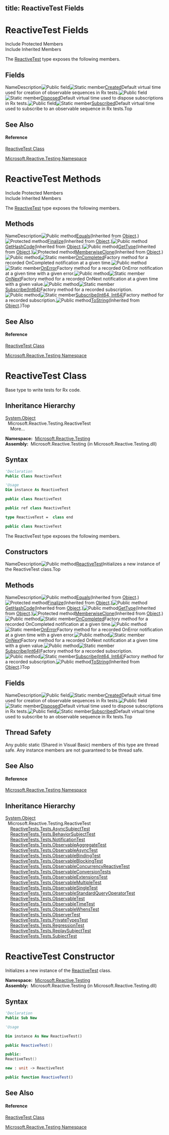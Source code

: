 title: ReactiveTest Fields
---
# ReactiveTest Fields

Include Protected Members  
Include Inherited Members

The [ReactiveTest](ReactiveTest/ReactiveTest) type exposes the following members.

## Fields

NameDescription![Public field](https://reactiveui.net/assets/img/Hh314728.pubfield(en-us,VS.103).gif "Public field")![Static member](https://reactiveui.net/assets/img/Hh244319.static(en-us,VS.103).gif "Static member")[Created](Created/ReactiveTest.Created)Default virtual time used for creation of observable sequences in Rx tests.![Public field](https://reactiveui.net/assets/img/Hh314728.pubfield(en-us,VS.103).gif "Public field")![Static member](https://reactiveui.net/assets/img/Hh244319.static(en-us,VS.103).gif "Static member")[Disposed](Disposed/ReactiveTest.Disposed)Default virtual time used to dispose subscriptions in Rx tests.![Public field](https://reactiveui.net/assets/img/Hh314728.pubfield(en-us,VS.103).gif "Public field")![Static member](https://reactiveui.net/assets/img/Hh244319.static(en-us,VS.103).gif "Static member")[Subscribed](Subscribed/ReactiveTest.Subscribed)Default virtual time used to subscribe to an observable sequence in Rx tests.Top

## See Also

#### Reference

[ReactiveTest Class](ReactiveTest/ReactiveTest)

[Microsoft.Reactive.Testing Namespace](Microsoft.Reactive.Testing/Microsoft.Reactive.Testing)

# ReactiveTest Methods

Include Protected Members  
Include Inherited Members

The [ReactiveTest](ReactiveTest/ReactiveTest) type exposes the following members.

## Methods

NameDescription![Public method](https://reactiveui.net/assets/img/Hh303103.pubmethod(en-us,VS.103).gif "Public method")[Equals](https://msdn.microsoft.com/en-us/library/m:system.object.equals(system.object)(v=VS.103))(Inherited from [Object](https://msdn.microsoft.com/en-us/library/e5kfa45b).)![Protected method](https://reactiveui.net/assets/img/Hh303103.protmethod(en-us,VS.103).gif "Protected method")[Finalize](https://msdn.microsoft.com/en-us/library/4k87zsw7)(Inherited from [Object](https://msdn.microsoft.com/en-us/library/e5kfa45b).)![Public method](https://reactiveui.net/assets/img/Hh303103.pubmethod(en-us,VS.103).gif "Public method")[GetHashCode](https://msdn.microsoft.com/en-us/library/zdee4b3y)(Inherited from [Object](https://msdn.microsoft.com/en-us/library/e5kfa45b).)![Public method](https://reactiveui.net/assets/img/Hh303103.pubmethod(en-us,VS.103).gif "Public method")[GetType](https://msdn.microsoft.com/en-us/library/dfwy45w9)(Inherited from [Object](https://msdn.microsoft.com/en-us/library/e5kfa45b).)![Protected method](https://reactiveui.net/assets/img/Hh303103.protmethod(en-us,VS.103).gif "Protected method")[MemberwiseClone](https://msdn.microsoft.com/en-us/library/57ctke0a)(Inherited from [Object](https://msdn.microsoft.com/en-us/library/e5kfa45b).)![Public method](https://reactiveui.net/assets/img/Hh303103.pubmethod(en-us,VS.103).gif "Public method")![Static member](https://reactiveui.net/assets/img/Hh244319.static(en-us,VS.103).gif "Static member")[OnCompleted<T>](https://msdn.microsoft.com/en-us/library/m:microsoft.reactive.testing.reactivetest.oncompleted%60%601(system.int64)(v=VS.103))Factory method for a recorded OnCompleted notification at a given time.![Public method](https://reactiveui.net/assets/img/Hh303103.pubmethod(en-us,VS.103).gif "Public method")![Static member](https://reactiveui.net/assets/img/Hh244319.static(en-us,VS.103).gif "Static member")[OnError<T>](https://msdn.microsoft.com/en-us/library/m:microsoft.reactive.testing.reactivetest.onerror%60%601(system.int64%2csystem.exception)(v=VS.103))Factory method for a recorded OnError notification at a given time with a given error.![Public method](https://reactiveui.net/assets/img/Hh303103.pubmethod(en-us,VS.103).gif "Public method")![Static member](https://reactiveui.net/assets/img/Hh244319.static(en-us,VS.103).gif "Static member")[OnNext<T>](https://msdn.microsoft.com/en-us/library/m:microsoft.reactive.testing.reactivetest.onnext%60%601(system.int64%2c%60%600)(v=VS.103))Factory method for a recorded OnNext notification at a given time with a given value.![Public method](https://reactiveui.net/assets/img/Hh303103.pubmethod(en-us,VS.103).gif "Public method")![Static member](https://reactiveui.net/assets/img/Hh244319.static(en-us,VS.103).gif "Static member")[Subscribe(Int64)](https://msdn.microsoft.com/en-us/library/m:microsoft.reactive.testing.reactivetest.subscribe(system.int64)(v=VS.103))Factory method for a recorded subscription.![Public method](https://reactiveui.net/assets/img/Hh303103.pubmethod(en-us,VS.103).gif "Public method")![Static member](https://reactiveui.net/assets/img/Hh244319.static(en-us,VS.103).gif "Static member")[Subscribe(Int64, Int64)](https://msdn.microsoft.com/en-us/library/m:microsoft.reactive.testing.reactivetest.subscribe(system.int64%2csystem.int64)(v=VS.103))Factory method for a recorded subscription.![Public method](https://reactiveui.net/assets/img/Hh303103.pubmethod(en-us,VS.103).gif "Public method")[ToString](https://msdn.microsoft.com/en-us/library/7bxwbwt2)(Inherited from [Object](https://msdn.microsoft.com/en-us/library/e5kfa45b).)Top

## See Also

#### Reference

[ReactiveTest Class](ReactiveTest/ReactiveTest)

[Microsoft.Reactive.Testing Namespace](Microsoft.Reactive.Testing/Microsoft.Reactive.Testing)

# ReactiveTest Class

Base type to write tests for Rx code.

## Inheritance Hierarchy

[System.Object](https://msdn.microsoft.com/en-us/library/e5kfa45b)  
  Microsoft.Reactive.Testing.ReactiveTest  
    More...

**Namespace:**  [Microsoft.Reactive.Testing](Microsoft.Reactive.Testing/Microsoft.Reactive.Testing)  
**Assembly:**  Microsoft.Reactive.Testing (in Microsoft.Reactive.Testing.dll)

## Syntax

```vb
'Declaration
Public Class ReactiveTest
```

```vb
'Usage
Dim instance As ReactiveTest
```

```csharp
public class ReactiveTest
```

```c++
public ref class ReactiveTest
```

```fsharp
type ReactiveTest =  class end
```

```javascript
public class ReactiveTest
```

The ReactiveTest type exposes the following members.

## Constructors

NameDescription![Public method](https://reactiveui.net/assets/img/Hh303103.pubmethod(en-us,VS.103).gif "Public method")[ReactiveTest](ReactiveTest/ReactiveTest)Initializes a new instance of the ReactiveTest class.Top

## Methods

NameDescription![Public method](https://reactiveui.net/assets/img/Hh303103.pubmethod(en-us,VS.103).gif "Public method")[Equals](https://msdn.microsoft.com/en-us/library/m:system.object.equals(system.object)(v=VS.103))(Inherited from [Object](https://msdn.microsoft.com/en-us/library/e5kfa45b).)![Protected method](https://reactiveui.net/assets/img/Hh303103.protmethod(en-us,VS.103).gif "Protected method")[Finalize](https://msdn.microsoft.com/en-us/library/4k87zsw7)(Inherited from [Object](https://msdn.microsoft.com/en-us/library/e5kfa45b).)![Public method](https://reactiveui.net/assets/img/Hh303103.pubmethod(en-us,VS.103).gif "Public method")[GetHashCode](https://msdn.microsoft.com/en-us/library/zdee4b3y)(Inherited from [Object](https://msdn.microsoft.com/en-us/library/e5kfa45b).)![Public method](https://reactiveui.net/assets/img/Hh303103.pubmethod(en-us,VS.103).gif "Public method")[GetType](https://msdn.microsoft.com/en-us/library/dfwy45w9)(Inherited from [Object](https://msdn.microsoft.com/en-us/library/e5kfa45b).)![Protected method](https://reactiveui.net/assets/img/Hh303103.protmethod(en-us,VS.103).gif "Protected method")[MemberwiseClone](https://msdn.microsoft.com/en-us/library/57ctke0a)(Inherited from [Object](https://msdn.microsoft.com/en-us/library/e5kfa45b).)![Public method](https://reactiveui.net/assets/img/Hh303103.pubmethod(en-us,VS.103).gif "Public method")![Static member](https://reactiveui.net/assets/img/Hh244319.static(en-us,VS.103).gif "Static member")[OnCompleted<T>](https://msdn.microsoft.com/en-us/library/m:microsoft.reactive.testing.reactivetest.oncompleted%60%601(system.int64)(v=VS.103))Factory method for a recorded OnCompleted notification at a given time.![Public method](https://reactiveui.net/assets/img/Hh303103.pubmethod(en-us,VS.103).gif "Public method")![Static member](https://reactiveui.net/assets/img/Hh244319.static(en-us,VS.103).gif "Static member")[OnError<T>](https://msdn.microsoft.com/en-us/library/m:microsoft.reactive.testing.reactivetest.onerror%60%601(system.int64%2csystem.exception)(v=VS.103))Factory method for a recorded OnError notification at a given time with a given error.![Public method](https://reactiveui.net/assets/img/Hh303103.pubmethod(en-us,VS.103).gif "Public method")![Static member](https://reactiveui.net/assets/img/Hh244319.static(en-us,VS.103).gif "Static member")[OnNext<T>](https://msdn.microsoft.com/en-us/library/m:microsoft.reactive.testing.reactivetest.onnext%60%601(system.int64%2c%60%600)(v=VS.103))Factory method for a recorded OnNext notification at a given time with a given value.![Public method](https://reactiveui.net/assets/img/Hh303103.pubmethod(en-us,VS.103).gif "Public method")![Static member](https://reactiveui.net/assets/img/Hh244319.static(en-us,VS.103).gif "Static member")[Subscribe(Int64)](https://msdn.microsoft.com/en-us/library/m:microsoft.reactive.testing.reactivetest.subscribe(system.int64)(v=VS.103))Factory method for a recorded subscription.![Public method](https://reactiveui.net/assets/img/Hh303103.pubmethod(en-us,VS.103).gif "Public method")![Static member](https://reactiveui.net/assets/img/Hh244319.static(en-us,VS.103).gif "Static member")[Subscribe(Int64, Int64)](https://msdn.microsoft.com/en-us/library/m:microsoft.reactive.testing.reactivetest.subscribe(system.int64%2csystem.int64)(v=VS.103))Factory method for a recorded subscription.![Public method](https://reactiveui.net/assets/img/Hh303103.pubmethod(en-us,VS.103).gif "Public method")[ToString](https://msdn.microsoft.com/en-us/library/7bxwbwt2)(Inherited from [Object](https://msdn.microsoft.com/en-us/library/e5kfa45b).)Top

## Fields

NameDescription![Public field](https://reactiveui.net/assets/img/Hh314728.pubfield(en-us,VS.103).gif "Public field")![Static member](https://reactiveui.net/assets/img/Hh244319.static(en-us,VS.103).gif "Static member")[Created](Created/ReactiveTest.Created)Default virtual time used for creation of observable sequences in Rx tests.![Public field](https://reactiveui.net/assets/img/Hh314728.pubfield(en-us,VS.103).gif "Public field")![Static member](https://reactiveui.net/assets/img/Hh244319.static(en-us,VS.103).gif "Static member")[Disposed](Disposed/ReactiveTest.Disposed)Default virtual time used to dispose subscriptions in Rx tests.![Public field](https://reactiveui.net/assets/img/Hh314728.pubfield(en-us,VS.103).gif "Public field")![Static member](https://reactiveui.net/assets/img/Hh244319.static(en-us,VS.103).gif "Static member")[Subscribed](Subscribed/ReactiveTest.Subscribed)Default virtual time used to subscribe to an observable sequence in Rx tests.Top

## Thread Safety

Any public static (Shared in Visual Basic) members of this type are thread safe. Any instance members are not guaranteed to be thread safe.

## See Also

#### Reference

[Microsoft.Reactive.Testing Namespace](Microsoft.Reactive.Testing/Microsoft.Reactive.Testing)

## Inheritance Hierarchy

[System.Object](https://msdn.microsoft.com/en-us/library/e5kfa45b)  
  Microsoft.Reactive.Testing.ReactiveTest  
    [ReactiveTests.Tests.AsyncSubjectTest](AsyncSubjectTest/AsyncSubjectTest)  
    [ReactiveTests.Tests.BehaviorSubjectTest](BehaviorSubjectTest/BehaviorSubjectTest)  
    [ReactiveTests.Tests.NotificationTest](NotificationTest/NotificationTest)  
    [ReactiveTests.Tests.ObservableAggregateTest](ObservableAggregateTest/ObservableAggregateTest)  
    [ReactiveTests.Tests.ObservableAsyncTest](ObservableAsyncTest/ObservableAsyncTest)  
    [ReactiveTests.Tests.ObservableBindingTest](ObservableBindingTest/ObservableBindingTest)  
    [ReactiveTests.Tests.ObservableBlockingTest](ObservableBlockingTest/ObservableBlockingTest)  
    [ReactiveTests.Tests.ObservableConcurrencyReactiveTest](ObservableConcurrencyReactiveTest/ObservableConcurrencyReactiveTest)  
    [ReactiveTests.Tests.ObservableConversionTests](ObservableConversionTests/ObservableConversionTests)  
    [ReactiveTests.Tests.ObservableExtensionsTest](ObservableExtensionsTest/ObservableExtensionsTest)  
    [ReactiveTests.Tests.ObservableMultipleTest](ObservableMultipleTest/ObservableMultipleTest)  
    [ReactiveTests.Tests.ObservableSingleTest](ObservableSingleTest/ObservableSingleTest)  
    [ReactiveTests.Tests.ObservableStandardQueryOperatorTest](ObservableStandardQueryOperatorTest/ObservableStandardQueryOperatorTest)  
    [ReactiveTests.Tests.ObservableTest](ObservableTest/ObservableTest)  
    [ReactiveTests.Tests.ObservableTimeTest](ObservableTimeTest/ObservableTimeTest)  
    [ReactiveTests.Tests.ObservableWhensTest](ObservableWhensTest/ObservableWhensTest)  
    [ReactiveTests.Tests.ObserverTest](ObserverTest/ObserverTest)  
    [ReactiveTests.Tests.PrivateTypesTest](PrivateTypesTest/PrivateTypesTest)  
    [ReactiveTests.Tests.RegressionTest](RegressionTest/RegressionTest)  
    [ReactiveTests.Tests.ReplaySubjectTest](ReplaySubjectTest/ReplaySubjectTest)  
    [ReactiveTests.Tests.SubjectTest](SubjectTest/SubjectTest)

# ReactiveTest Constructor

Initializes a new instance of the [ReactiveTest](ReactiveTest/ReactiveTest) class.

**Namespace:**  [Microsoft.Reactive.Testing](Microsoft.Reactive.Testing/Microsoft.Reactive.Testing)  
**Assembly:**  Microsoft.Reactive.Testing (in Microsoft.Reactive.Testing.dll)

## Syntax

```vb
'Declaration
Public Sub New
```

```vb
'Usage

Dim instance As New ReactiveTest()
```

```csharp
public ReactiveTest()
```

```c++
public:
ReactiveTest()
```

```fsharp
new : unit -> ReactiveTest
```

```javascript
public function ReactiveTest()
```

## See Also

#### Reference

[ReactiveTest Class](ReactiveTest/ReactiveTest)

[Microsoft.Reactive.Testing Namespace](Microsoft.Reactive.Testing/Microsoft.Reactive.Testing)
